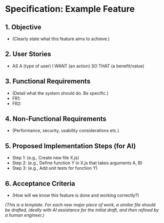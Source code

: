 # Specification: Example Feature

## 1. Objective
- (Clearly state what this feature aims to achieve.)

## 2. User Stories
- AS A (type of user) I WANT (an action) SO THAT (a benefit/value)

## 3. Functional Requirements
- (Detail what the system should do. Be specific.)
 - FR1: 
 - FR2: 

## 4. Non-Functional Requirements
- (Performance, security, usability considerations etc.)

## 5. Proposed Implementation Steps (for AI)
- Step 1: (e.g., Create new file X.js)
- Step 2: (e.g., Define function Y in X.js that takes arguments A, B)
- Step 3: (e.g., Add unit tests for function Y)

## 6. Acceptance Criteria
- (How will we know this feature is done and working correctly?)

*(This is a template. For each new major piece of work, a similar file should be drafted, ideally with AI assistance for the initial draft, and then refined by a human engineer.)*